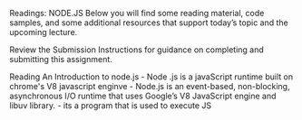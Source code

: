 Readings: NODE.JS
Below you will find some reading material, code samples, and some additional resources that support today’s topic and the upcoming lecture.

Review the Submission Instructions for guidance on completing and submitting this assignment.

Reading
An Introduction to node.js
    - Node .js is a javaScript runtime built on chrome's V8 javascript enginve
    - Node.js is an event-based, non-blocking, asynchronous I/O runtime that uses Google’s V8 JavaScript engine and libuv library.
    - its a program that is used to execute JS